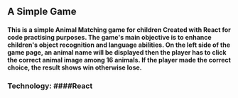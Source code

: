 ## A Simple Game

#### This is a simple **Animal Matching game for children** Created with React for code practising purposes. The game's main objective is to enhance children's object recognition and language abilities. On the left side of the game page, an animal name will be displayed then the player has to click the correct animal image among 16 animals. If the player made the correct choice, the result shows win otherwise lose.

### Technology: ####React
